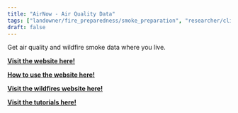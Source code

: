 ```yaml
---
title: "AirNow - Air Quality Data"
tags: ["landowner/fire_preparedness/smoke_preparation", "researcher/climate", smoke monitoring, climate and weather resources]
draft: false
---
```


Get air quality  and wildfire smoke data where you live.

[**Visit the website here!**](https://www.airnow.gov/)

[**How to use the website here!**](https://www.airnow.gov/how-to-use-this-site/)

[**Visit the wildfires website here!**](https://www.airnow.gov/wildfires/)

[**Visit the tutorials here!**](https://www.youtube.com/playlist?list=PLz7vZ84hfepcJnQJEpW-aujLMXN9jsYZc)

